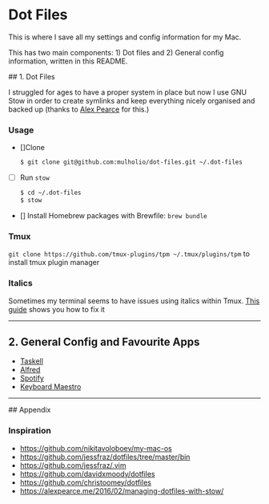 # Dot Files

This is where I save all my settings and config information for my Mac.

This has two main components: 1) Dot files and 2) General config information, written in this README.

## 1. Dot Files

I struggled for ages to have a proper system in place but now I use GNU Stow in order to create symlinks and keep everything nicely organised and backed up (thanks to [Alex Pearce](https://github.com/alexpearce/dotfiles) for this.)

### Usage

- []Clone

  ```bash
  $ git clone git@github.com:mulholio/dot-files.git ~/.dot-files
  ```

- [ ] Run `stow`

  ```bash
  $ cd ~/.dot-files
  $ stow
  ```

- [] Install Homebrew packages with Brewfile: `brew bundle`

### Tmux

`git clone https://github.com/tmux-plugins/tpm ~/.tmux/plugins/tpm` to install tmux plugin manager

### Italics

Sometimes my terminal seems to have issues using italics within Tmux. [This guide](https://alexpearce.me/2014/05/italics-in-iterm2-vim-tmux/) shows you how to fix it

---

## 2. General Config and Favourite Apps

- [Taskell](https://github.com/smallhadroncollider/taskell)
- [Alfred](https://www.alfredapp.com/)
- [Spotify](http://alfred-spotify-mini-player.com/setup/)
- [Keyboard Maestro](https://github.com/iansinnott/alfred-maestro)

---

## Appendix

### Inspiration

- https://github.com/nikitavoloboev/my-mac-os
- https://github.com/jessfraz/dotfiles/tree/master/bin
- https://github.com/jessfraz/.vim
- https://github.com/davidxmoody/dotfiles
- https://github.com/christoomey/dotfiles
- https://alexpearce.me/2016/02/managing-dotfiles-with-stow/

